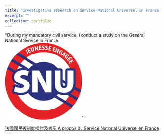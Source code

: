 ```yaml
---
title: "Investigative research on Service National Universel in France (in mandarin)"
excerpt: ""
collection: portfolio
---
```


"During my mandatory civil service, i conduct a study on the General National Service in France<br/><img src='/images/logo_snu.png' width='250'>"

[法國國民役制度探討及考究 À propos du Service National Universel en France](/files/rapport_service_national_francais.tex)
